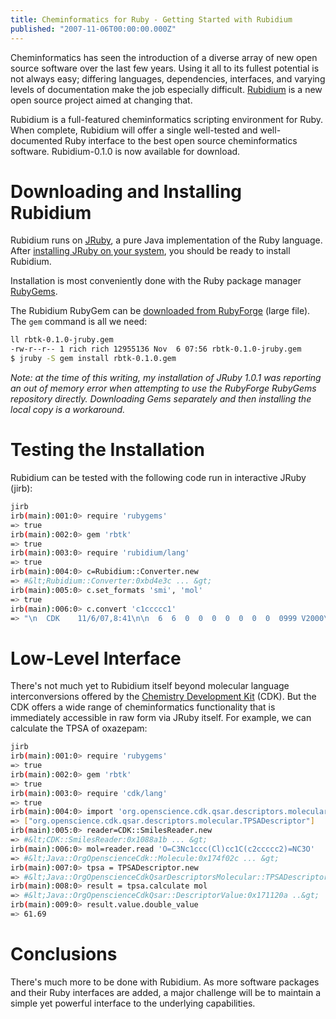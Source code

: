```yaml
---
title: Cheminformatics for Ruby - Getting Started with Rubidium
published: "2007-11-06T00:00:00.000Z"
---
```


Cheminformatics has seen the introduction of a diverse array of new open source software over the last few years. Using it all to its fullest potential is not always easy; differing languages, dependencies, interfaces, and varying levels of documentation make the job especially difficult. [Rubidium](http://rbtk.rubyforge.org) is a new open source project aimed at changing that.

Rubidium is a full-featured cheminformatics scripting environment for Ruby. When complete, Rubidium will offer a single well-tested and well-documented Ruby interface to the best open source cheminformatics software. Rubidium-0.1.0 is now available for download.

# Downloading and Installing Rubidium

Rubidium runs on [JRuby](http://jruby.codehaus.org), a pure Java implementation of the Ruby language. After [installing JRuby on your system](http://jruby.codehaus.org/The+JRuby+Tutorial+Part+1+-+Getting+Started), you should be ready to install Rubidium.

Installation is most conveniently done with the Ruby package manager [RubyGems](http://rubygems.org/).

The Rubidium RubyGem can be [downloaded from RubyForge](http://rubyforge.org/frs/download.php/27580/rbtk-0.1.0-jruby.gem) (large file). The <code>gem</code> command is all we need:

```bash
ll rbtk-0.1.0-jruby.gem
-rw-r--r-- 1 rich rich 12955136 Nov  6 07:56 rbtk-0.1.0-jruby.gem
$ jruby -S gem install rbtk-0.1.0.gem
```

*Note: at the time of this writing, my installation of JRuby 1.0.1 was reporting an out of memory error when attempting to use the RubyForge RubyGems repository directly. Downloading Gems separately and then installing the local copy is a workaround.*

# Testing the Installation

Rubidium can be tested with the following code run in interactive JRuby (jirb):

```bash
jirb
irb(main):001:0> require 'rubygems'
=> true
irb(main):002:0> gem 'rbtk'
=> true
irb(main):003:0> require 'rubidium/lang'
=> true
irb(main):004:0> c=Rubidium::Converter.new
=> #&lt;Rubidium::Converter:0xbd4e3c ... &gt;
irb(main):005:0> c.set_formats 'smi', 'mol'
=> true
irb(main):006:0> c.convert 'c1ccccc1'
=> "\n  CDK    11/6/07,8:41\n\n  6  6  0  0  0  0  0  0  0  0999 V2000\n    0.0000    0.0000    0.0000 C   0  0  0  0  0  0  0  0  0  0  0  0\n    0.0000    0.0000    0.0000 C   0  0  0  0  0  0  0  0  0  0  0  0\n    0.0000    0.0000    0.0000 C   0  0  0  0  0  0  0  0  0  0  0  0\n    0.0000    0.0000    0.0000 C   0  0  0  0  0  0  0  0  0  0  0  0\n    0.0000    0.0000    0.0000 C   0  0  0  0  0  0  0  0  0  0  0  0\n    0.0000    0.0000    0.0000 C   0  0  0  0  0  0  0  0  0  0  0  0\n  2  1  2  0  0  0  0 \n  3  2  1  0  0  0  0 \n  4  3  2  0  0  0  0 \n  5  4  1  0  0  0  0 \n  6  5  2  0  0  0  0 \n  6  1  1  0  0  0  0 \nM  END\n"
```

# Low-Level Interface

There's not much yet to Rubidium itself beyond molecular language interconversions offered by the [Chemistry Development Kit](http://cdk.sf.net) (CDK). But the CDK offers a wide range of cheminformatics functionality that is immediately accessible in raw form via JRuby itself. For example, we can calculate the TPSA of oxazepam:

```bash
jirb
irb(main):001:0> require 'rubygems'
=> true
irb(main):002:0> gem 'rbtk'
=> true
irb(main):003:0> require 'cdk/lang'
=> true
irb(main):004:0> import 'org.openscience.cdk.qsar.descriptors.molecular.TPSADescriptor'
=> ["org.openscience.cdk.qsar.descriptors.molecular.TPSADescriptor"]
irb(main):005:0> reader=CDK::SmilesReader.new
=> #&lt;CDK::SmilesReader:0x1088a1b ... &gt; 
irb(main):006:0> mol=reader.read 'O=C3Nc1ccc(Cl)cc1C(c2ccccc2)=NC3O'
=> #&lt;Java::OrgOpenscienceCdk::Molecule:0x174f02c ... &gt;
irb(main):007:0> tpsa = TPSADescriptor.new
=> #&lt;Java::OrgOpenscienceCdkQsarDescriptorsMolecular::TPSADescriptor:0x14596d5 ...&gt;
irb(main):008:0> result = tpsa.calculate mol
=> #&lt;Java::OrgOpenscienceCdkQsar::DescriptorValue:0x171120a ..&gt;
irb(main):009:0> result.value.double_value
=> 61.69
```

# Conclusions

There's much more to be done with Rubidium. As more software packages and their Ruby interfaces are added, a major challenge will be to maintain a simple yet powerful interface to the underlying capabilities.